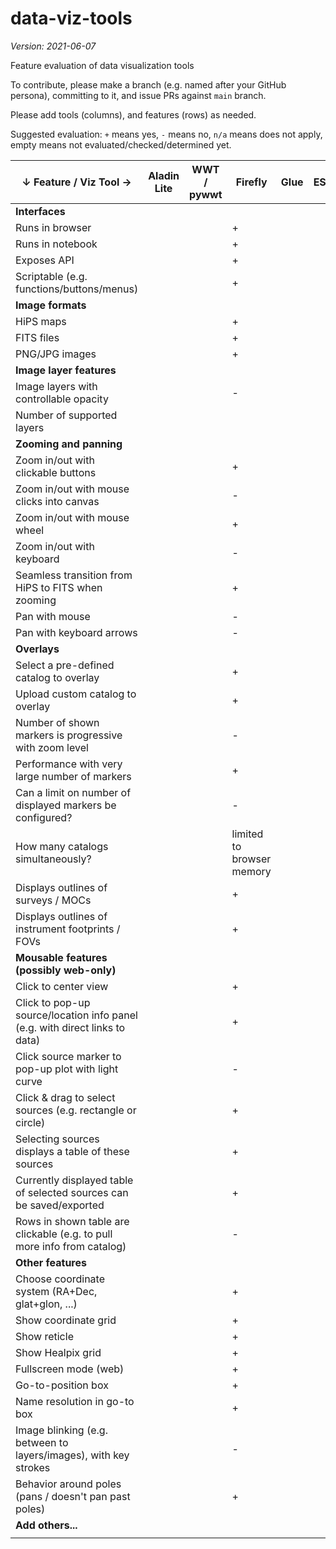 # data-viz-tools

*Version: 2021-06-07*

Feature evaluation of data visualization tools

To contribute, please make a branch (e.g. named after your GitHub persona), committing to it, and issue PRs against `main` branch.

Please add tools (columns), and features (rows) as needed.

Suggested evaluation: `+` means yes, `-` means no, `n/a` means does not apply, empty means not evaluated/checked/determined yet.

| ↓ Feature / Viz Tool →                                                      | Aladin Lite   | WWT / pywwt | Firefly | Glue | ESASky | Vaex | js9 | TOPCAT | yt | add others... |
| --------------------------------------------------------------------------- | ------------- | ----------- | ------- | ---- | ------ | ---- | --- | ------ | -- | ------------- |
| **Interfaces**                                                              |               |             |         |      |        |      |     |        |    |               |
| Runs in browser                                                             |               |             |+        |      |        |      |     |        |    |               |
| Runs in notebook                                                            |               |             |+        |      |        |      |     |        |    |               |
| Exposes API                                                                 |               |             |+        |      |        |      |     |        |    |               |
| Scriptable (e.g. functions/buttons/menus)                                   |               |             |+        |      |        |      |     |        |    |               |
| **Image formats**                                                           |               |             |         |      |        |      |     |        |    |               |
| HiPS maps                                                                   |               |             |+        |      |        |      |     |        |    |               |
| FITS files                                                                  |               |             |+        |      |        |      |     |        |    |               |
| PNG/JPG images                                                              |               |             |+        |      |        |      |     |        |    |               |
| **Image layer features**                                                    |               |             |         |      |        |      |     |        |    |               |
| Image layers with controllable opacity                                      |               |             |-        |      |        |      |     |        |    |               |
| Number of supported layers                                                  |               |             |         |      |        |      |     |        |    |               |
| **Zooming and panning**                                                     |               |             |         |      |        |      |     |        |    |               |
| Zoom in/out with clickable buttons                                          |               |             |+        |      |        |      |     |        |    |               |
| Zoom in/out with mouse clicks into canvas                                   |               |             |-        |      |        |      |     |        |    |               |
| Zoom in/out with mouse wheel                                                |               |             |+        |      |        |      |     |        |    |               |
| Zoom in/out with keyboard                                                   |               |             |-        |      |        |      |     |        |    |               |
| Seamless transition from HiPS to FITS when zooming                          |               |             |+        |      |        |      |     |        |    |               |
| Pan with mouse                                                              |               |             |-        |      |        |      |     |        |    |               |
| Pan with keyboard arrows                                                    |               |             |-        |      |        |      |     |        |    |               |
| **Overlays**                                                                |               |             |         |      |        |      |     |        |    |               |
| Select a pre-defined catalog to overlay                                     |               |             |+        |      |        |      |     |        |    |               |
| Upload custom catalog to overlay                                            |               |             |+        |      |        |      |     |        |    |               |
| Number of shown markers is progressive with zoom level                      |               |             |-        |      |        |      |     |        |    |               |
| Performance with very large number of markers                               |               |             |+        |      |        |      |     |        |    |               |
| Can a limit on number of displayed markers be configured?                   |               |             |-        |      |        |      |     |        |    |               |
| How many catalogs simultaneously?                                           |               |             |limited to browser memory         |      |        |      |     |        |    |               |
| Displays outlines of surveys / MOCs                                         |               |             |+        |      |        |      |     |        |    |               |
| Displays outlines of instrument footprints / FOVs                           |               |             |+        |      |        |      |     |        |    |               |
| **Mousable features (possibly web-only)**                                   |               |             |         |      |        |      |     |        |    |               |
| Click to center view                                                        |               |             |+        |      |        |      |     |        |    |               |
| Click to pop-up source/location info panel (e.g. with direct links to data) |               |             |+        |      |        |      |     |        |    |               |
| Click source marker to pop-up plot with light curve                         |               |             |-        |      |        |      |     |        |    |               |
| Click & drag to select sources (e.g. rectangle or circle)                   |               |             |+        |      |        |      |     |        |    |               |
| Selecting sources displays a table of these sources                         |               |             |+        |      |        |      |     |        |    |               |
| Currently displayed table of selected sources can be saved/exported         |               |             |+        |      |        |      |     |        |    |               |
| Rows in shown table are clickable (e.g. to pull more info from catalog)     |               |             |-        |      |        |      |     |        |    |               |
| **Other features**                                                          |               |             |         |      |        |      |     |        |    |               |
| Choose coordinate system (RA+Dec, glat+glon, ...)                           |               |             |+        |      |        |      |     |        |    |               |
| Show coordinate grid                                                        |               |             |+        |      |        |      |     |        |    |               |
| Show reticle                                                                |               |             |+        |      |        |      |     |        |    |               |
| Show Healpix grid                                                           |               |             |+        |      |        |      |     |        |    |               |
| Fullscreen mode (web)                                                       |               |             |+        |      |        |      |     |        |    |               |
| Go-to-position box                                                          |               |             |+        |      |        |      |     |        |    |               |
| Name resolution in go-to box                                                |               |             |+        |      |        |      |     |        |    |               |
| Image blinking (e.g. between to layers/images), with key strokes            |               |             |-        |      |        |      |     |        |    |               |
| Behavior around poles (pans / doesn't pan past poles)                       |               |             |+        |      |        |      |     |        |    |               |
| **Add others...**                                                           |               |             |         |      |        |      |     |        |    |               |
|                                                                             |               |             |         |      |        |      |     |        |    |               |
